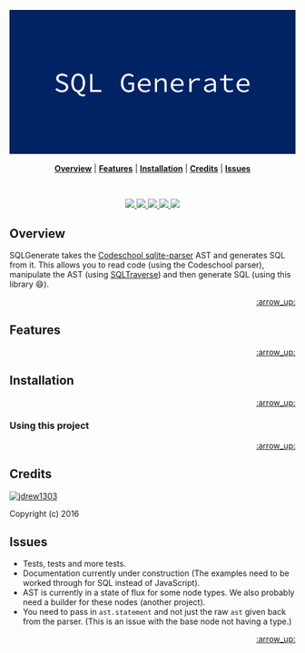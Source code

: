 <p align="center">
  <a name="brand" href="#">
    <img src="./docs/sql_generate_logo.png">
  </a>
</p>

<p align="center">
  <b><a href="#overview">Overview</a></b>
  |
  <b><a href="#features">Features</a></b>
  |
  <b><a href="#installation">Installation</a></b>
  |
  <b><a href="#credits">Credits</a></b>
  |
  <b><a href="#issues">Issues</a></b>
</p>

<br>

<p align="center">
  <a href="https://sqlast.herokuapp.com/"> 
    <img src="https://sqlast.herokuapp.com/badge.svg" alt=" "> 
  </a>
  <a href="https://travis-ci.org/jdrew1303/sqlgenerate"> 
    <img src="https://img.shields.io/travis/jdrew1303/sqlgenerate.svg?style=flat-square" alt=" "> 
  </a>
  <a href="./LICENSE"> 
    <img src="http://img.shields.io/badge/license-BSD%202%20Clause-blue.svg?style=flat-square" alt=" "> 
  </a>
  <a href=""> 
    <img src="https://img.shields.io/badge/platform-Browser%20%7C%20Node.js-808080.svg?style=flat-square" alt=" "> 
  </a>
  <a href="https://travis-ci.org/jdrew1303/sqltraverse"> 
    <img src="https://img.shields.io/badge/documentation-below-green.svg?style=flat-square" alt=" "> 
  </a>
</p>

## Overview

SQLGenerate takes the [Codeschool sqlite-parser](https://github.com/codeschool/sqlite-parser/) AST and generates SQL from it. This allows you to read code (using the Codeschool parser), manipulate the AST (using [SQLTraverse](https://github.com/jdrew1303/sqltraverse)) and then generate SQL (using this library :smile:).

<p align="right"><a href="#top">:arrow_up:</a></p>

## Features


<p align="right"><a href="#top">:arrow_up:</a></p>

## Installation

<p align="right"><a href="#top">:arrow_up:</a></p>

### Using this project

<p align="right"><a href="#top">:arrow_up:</a></p>

## Credits

[![jdrew1303](https://avatars0.githubusercontent.com/u/2535432?v=3&s=40)](https://twitter.com/intent/follow?screen_name=j_drew1303 "Follow @j_drew1303 on Twitter")

Copyright (c) 2016

## Issues
- Tests, tests and more tests.
- Documentation currently under construction (The examples need to be worked through for SQL instead of JavaScript).
- AST is currently in a state of flux for some node types. We also probably need a builder for these nodes (another project).
- You need to pass in `ast.statement` and not just the raw `ast` given back from the parser. (This is an issue with the base node not having a type.)

<p align="right"><a href="#top">:arrow_up:</a></p>